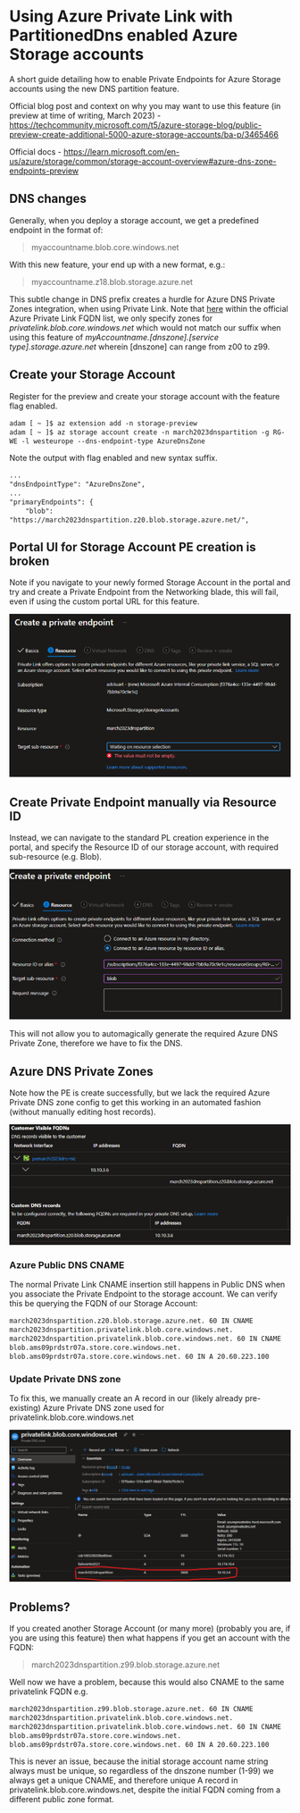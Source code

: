 # Using Azure Private Link with PartitionedDns enabled Azure Storage accounts

A short guide detailing how to enable Private Endpoints for Azure Storage accounts using the new DNS partition feature.

Official blog post and context on why you may want to use this feature (in preview at time of writing, March 2023) - https://techcommunity.microsoft.com/t5/azure-storage-blog/public-preview-create-additional-5000-azure-storage-accounts/ba-p/3465466

Official docs - https://learn.microsoft.com/en-us/azure/storage/common/storage-account-overview#azure-dns-zone-endpoints-preview

## DNS changes

Generally, when you deploy a storage account, we get a predefined endpoint in the format of:

> myaccountname.blob.core.windows.net 

With this new feature, your end up with a new format, e.g.:

> myaccountname.z18.blob.storage.azure.net

This subtle change in DNS prefix creates a hurdle for Azure DNS Private Zones integration, when using Private Link. Note that [here](https://learn.microsoft.com/en-us/azure/private-link/private-endpoint-dns#azure-services-dns-zone-configuration) within the official Azure Private Link FQDN list, we only specify zones for _privatelink.blob.core.windows.net_ which would not match our suffix when using this feature of _myAccountname.[dnszone].[service type].storage.azure.net_ wherein [dnszone] can range from z00 to z99.

## Create your Storage Account

Register for the preview and create your storage account with the feature flag enabled. 

```
adam [ ~ ]$ az extension add -n storage-preview
adam [ ~ ]$ az storage account create -n march2023dnspartition -g RG-WE -l westeurope --dns-endpoint-type AzureDnsZone
```

Note the output with flag enabled and new syntax suffix.

```
...
"dnsEndpointType": "AzureDnsZone",
...
"primaryEndpoints": {
    "blob": "https://march2023dnspartition.z20.blob.storage.azure.net/",
```

## Portal UI for Storage Account PE creation is broken

Note if you navigate to your newly formed Storage Account in the portal and try and create a Private Endpoint from the Networking blade, this will fail, even if using the custom portal URL for this feature.

![](images/2023-02-23-10-12-29.png)

## Create Private Endpoint manually via Resource ID

Instead, we can navigate to the standard PL creation experience in the portal, and specify the Resource ID of our storage account, with required sub-resource (e.g. Blob).

![](images/2023-02-23-10-15-50.png)

This will not allow you to automagically generate the required Azure DNS Private Zone, therefore we have to fix the DNS.

## Azure DNS Private Zones

Note how the PE is create successfully, but we lack the required Azure Private DNS zone config to get this working in an automated fashion (without manually editing host records).

![](images/2023-02-23-10-17-21.png)

### Azure Public DNS CNAME

The normal Private Link CNAME insertion still happens in Public DNS when you associate the Private Endpoint to the storage account. We can verify this be querying the FQDN of our Storage Account:

```
march2023dnspartition.z20.blob.storage.azure.net. 60 IN	CNAME march2023dnspartition.privatelink.blob.core.windows.net.
march2023dnspartition.privatelink.blob.core.windows.net. 60 IN CNAME blob.ams09prdstr07a.store.core.windows.net.
blob.ams09prdstr07a.store.core.windows.net. 60 IN A 20.60.223.100
```

### Update Private DNS zone

To fix this, we manually create an A record in our (likely already pre-existing) Azure Private DNS zone used for privatelink.blob.core.windows.net

![](images/2023-02-23-10-23-41.png)

## Problems?

If you created another Storage Account (or many more) (probably you are, if you are using this feature) then what happens if you get an account with the FQDN:

> march2023dnspartition.z99.blob.storage.azure.net

Well now we have a problem, because this would also CNAME to the same privatelink FQDN e.g.

```
march2023dnspartition.z99.blob.storage.azure.net. 60 IN	CNAME march2023dnspartition.privatelink.blob.core.windows.net.
march2023dnspartition.privatelink.blob.core.windows.net. 60 IN CNAME blob.ams09prdstr07a.store.core.windows.net.
blob.ams09prdstr07a.store.core.windows.net. 60 IN A 20.60.223.100
```

This is never an issue, because the initial storage account name string always must be unique, so regardless of the dnszone number (1-99) we always get a unique CNAME, and therefore unique A record in privatelink.blob.core.windows.net, despite the initial FQDN coming from a different public zone format.

